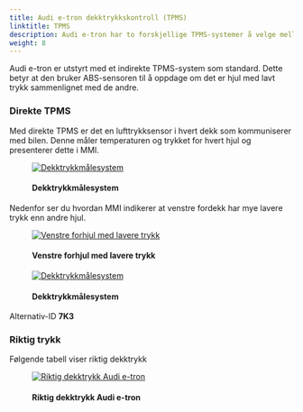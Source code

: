 ```yaml
---
title: Audi e-tron dekktrykkskontroll (TPMS)
linktitle: TPMS
description: Audi e-tron har to forskjellige TPMS-systemer å velge mellom.
weight: 8
---
```

<!-- markdownlint-disable MD033 -->

Audi e-tron er utstyrt med et indirekte TPMS-system som standard. Dette betyr at den bruker ABS-sensoren til å oppdage om det er hjul med lavt trykk sammenlignet med de andre.

### Direkte TPMS

Med direkte TPMS er det en lufttrykksensor i hvert dekk som kommuniserer med bilen. Denne måler temperaturen og trykket for hvert hjul og presenterer dette i MMI.
<figure>
    <a href="https://media.electrichasgoneaudi.net/multimedia/models/e-tron/technology/tpms/tpms3.jpg">
        <img src="https://media.electrichasgoneaudi.net/multimedia/models/e-tron/technology/tpms/tpms3s.jpg"
        alt="Dekktrykkmålesystem" title="Dekktrykkmålesystem">
    </a>
    <figcaption><h4>Dekktrykkmålesystem</h4></figcaption>
</figure>

Nedenfor ser du hvordan MMI indikerer at venstre fordekk har mye lavere trykk enn andre hjul.

<figure>
    <a href="https://media.electrichasgoneaudi.net/multimedia/models/e-tron/technology/tpms/tpms1.jpg">
        <img src="https://media.electrichasgoneaudi.net/multimedia/models/e-tron/technology/tpms/tpms1s.jpg"
        alt="Venstre forhjul med lavere trykk" title="Venstre forhjul med lavere trykk">
    </a>
    <figcaption><h4>Venstre forhjul med lavere trykk</h4></figcaption>
</figure>

<figure>
    <a href="https://media.electrichasgoneaudi.net/multimedia/models/e-tron/technology/tpms/tpms2.jpg">
        <img src="https://media.electrichasgoneaudi.net/multimedia/models/e-tron/technology/tpms/tpms2s.jpg"
        alt="Dekktrykkmålesystem" title="Dekktrykkmålesystem">
    </a>
    <figcaption><h4>Dekktrykkmålesystem</h4></figcaption>
</figure>

Alternativ-ID **7K3**

### Riktig trykk

Følgende tabell viser riktig dekktrykk

<figure>
    <a href="https://media.electrichasgoneaudi.net/multimedia/models/e-tron/technology/tpms/correcttp.jpg">
        <img src="https://media.electrichasgoneaudi.net/multimedia/models/e-tron/technology/tpms/correcttps.jpg"
        alt="Riktig dekktrykk Audi e-tron" title="Riktig dekktrykk Audi e-tron">
    </a>
    <figcaption><h4>Riktig dekktrykk Audi e-tron</h4></figcaption>
</figure>
